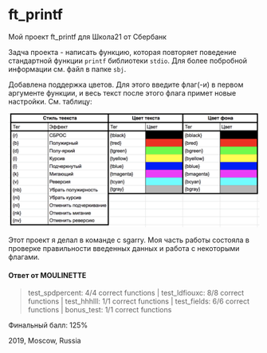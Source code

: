 # ft_printf
Мой проект ft_printf для Школа21 от Сбербанк

Задча проекта - написать функцию, которая повторяет поведение стандартной функции `printf` библиотеки `stdio`. Для более побробной информации см. файл в папке `sbj`.

Добавлена поддержка цветов. Для этого введите флаг(-и) в первом аргументе функции, и весь текст после этого флага примет новые настройки. См. таблицу:

![ft_printf colors table](https://raw.githubusercontent.com/TesenComputerCorporation/ft_printf/master/imgs/printf_colors.png)

Этот проект я делал в команде с sgarry. Моя часть работы состояла в проверке правильности введенных данных и работа с некоторыми флагами.

####  Ответ от  MOULINETTE
>test_spdpercent: 4/4 correct functions | test_ldfiouxc: 8/8 correct functions | test_hhhlll: 1/1 correct functions | test_fields: 6/6 correct functions | bonus_test: 1/1 correct functions

Финальный балл: 125%

2019, Moscow, Russia
